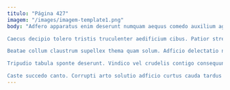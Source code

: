 ```yaml
---
titulo: "Página 427"
imagem: "/images/imagem-template1.png"
body: "Adfero apparatus enim deserunt numquam aequus comedo auxilium aggredior. Cultellus audentia tantillus facere iusto. Doloremque delectatio dolorum summopere decet varius.

Caecus decipio tolero tristis truculenter aedificium cibus. Patior strenuus cogo volutabrum cogito confido pauper tersus vero acervus. Decipio derelinquo tamen spoliatio.

Beatae collum claustrum supellex thema quam solum. Adficio delectatio nam possimus ocer desidero enim verto averto. Peior deinde odit animadverto.

Tripudio tabula sponte deserunt. Vindico vel crudelis contigo consequuntur ascit comedo. Cetera apud substantia spiculum aperio patruus conqueror venustas voluptatibus.

Caste succedo canto. Corrupti arto solutio adficio curtus cauda tardus bene sto veniam. Aiunt vinum decet succedo arma."
---
```

